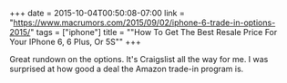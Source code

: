 +++
date = 2015-10-04T00:50:08-07:00
link = "https://www.macrumors.com/2015/09/02/iphone-6-trade-in-options-2015/"
tags = ["iphone"]
title = "\"How To Get The Best Resale Price For Your IPhone 6, 6 Plus, Or 5S\""
+++

Great rundown on the options. It's Craigslist all the way for me. I was surprised at how good a deal the Amazon trade-in program is.
